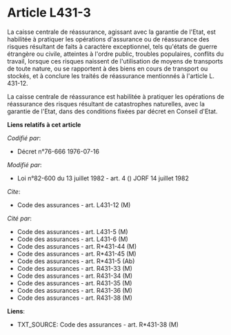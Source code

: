 # Article L431-3

La caisse centrale de réassurance, agissant avec la garantie de l'Etat, est habilitée à pratiquer les opérations d'assurance
ou de réassurance des risques résultant de faits à caractère exceptionnel, tels qu'états de guerre étrangère ou civile,
atteintes à l'ordre public, troubles populaires, conflits du travail, lorsque ces risques naissent de l'utilisation de moyens
de transports de toute nature, ou se rapportent à des biens en cours de transport ou stockés, et à conclure les traités de
réassurance mentionnés à l'article L. 431-12.

La caisse centrale de réassurance est habilitée à pratiquer les opérations de réassurance des risques résultant de
catastrophes naturelles, avec la garantie de l'Etat, dans des conditions fixées par décret en Conseil d'Etat.

**Liens relatifs à cet article**

_Codifié par_:

  - Décret n°76-666 1976-07-16

_Modifié par_:

  - Loi n°82-600 du 13 juillet 1982 - art. 4 () JORF 14 juillet 1982

_Cite_:

  - Code des assurances - art. L431-12 (M)

_Cité par_:

  - Code des assurances - art. L431-5 (M)
  - Code des assurances - art. L431-6 (M)
  - Code des assurances - art. R*431-44 (M)
  - Code des assurances - art. R*431-45 (M)
  - Code des assurances - art. R*431-5 (Ab)
  - Code des assurances - art. R431-33 (M)
  - Code des assurances - art. R431-34 (M)
  - Code des assurances - art. R431-35 (M)
  - Code des assurances - art. R431-36 (M)
  - Code des assurances - art. R431-38 (M)

**Liens**:

  - TXT_SOURCE: Code des assurances - art. R*431-38 (M)
